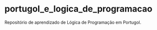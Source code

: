 # portugol_e_logica_de_programacao
Repositório de aprendizado de Lógica de Programação em Portugol.
